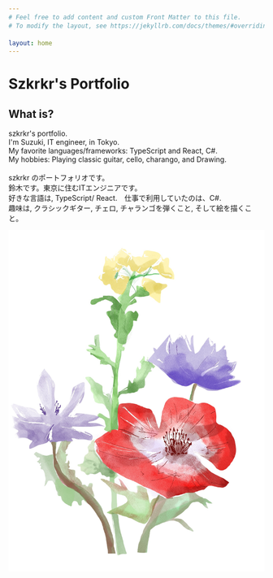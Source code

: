 ```yaml
---
# Feel free to add content and custom Front Matter to this file.
# To modify the layout, see https://jekyllrb.com/docs/themes/#overriding-theme-defaults

layout: home
---
```

# Szkrkr's Portfolio
## What is?
<div class="top-page-profile">
  <p>
    szkrkr's portfolio.<br/>
    I'm Suzuki, IT engineer, in Tokyo.<br/>
    My favorite languages/frameworks: TypeScript and React, C#.<br/>
    My hobbies: Playing classic guitar, cello, charango, and Drawing.<br/><br/>
    szkrkr のポートフォリオです。<br/>
    鈴木です。東京に住むITエンジニアです。<br/>
    好きな言語は, TypeScript/ React.　仕事で利用していたのは、C#.<br/>
    趣味は, クラシックギター, チェロ, チャランゴを弾くこと, そして絵を描くこと。<br/>
  </p>
  <img src="./assets/Anemone.jpg" alt="anemone" />
</div>
